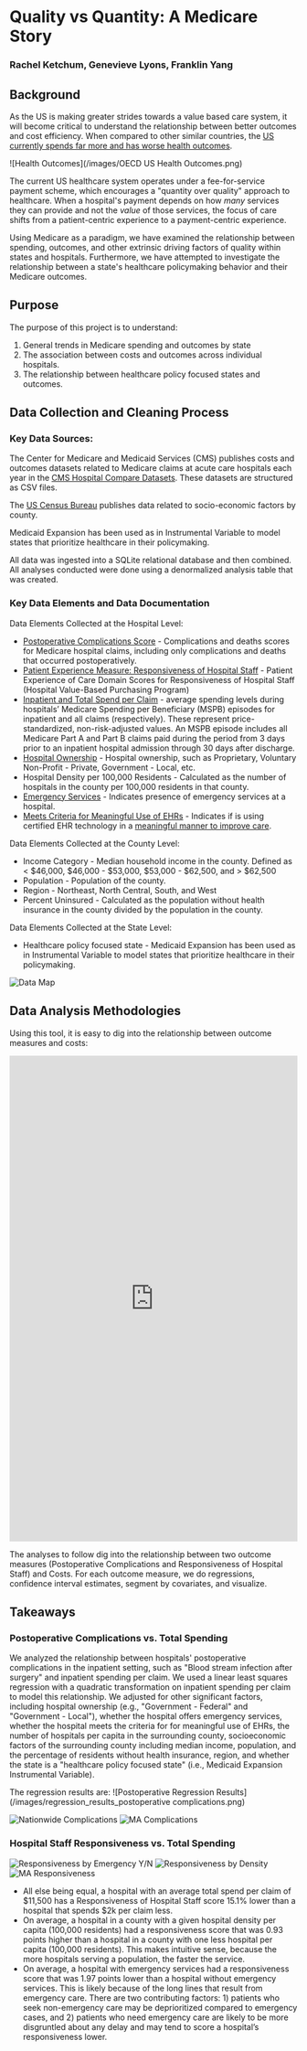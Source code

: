 # Quality vs Quantity: A Medicare Story
### Rachel Ketchum, Genevieve Lyons, Franklin Yang

## Background 

As the US is making greater strides towards a value based care system, it will become critical to understand the relationship between better outcomes and cost efficiency. When compared to other similar countries, the [US currently spends far more and has worse health outcomes](http://www.oecd.org/els/health-systems/Health-at-a-Glance-2013.pdf).

![Health Outcomes](/images/OECD US Health Outcomes.png)

The current US healthcare system operates under a fee-for-service payment scheme, which encourages a "quantity over quality" approach to healthcare. When a hospital's payment depends on how *many* services they can provide and not the *value* of those services, the focus of care shifts from a patient-centric experience to a payment-centric experience. 

Using Medicare as a paradigm, we have examined the relationship between spending, outcomes, and other extrinsic driving factors of quality within states and hospitals. Furthermore, we have attempted to investigate the relationship between a state's healthcare policymaking behavior and their Medicare outcomes.

## Purpose

The purpose of this project is to understand:
1. General trends in Medicare spending and outcomes by state
2. The association between costs and outcomes across individual hospitals.
3. The relationship between healthcare policy focused states and outcomes.

## Data Collection and Cleaning Process

### Key Data Sources: 

The Center for Medicare and Medicaid Services (CMS) publishes costs and outcomes datasets related to Medicare claims at acute care hospitals each year in the [CMS Hospital Compare Datasets](https://data.medicare.gov/data/hospital-compare). These datasets are structured as CSV files.

The [US Census Bureau](https://www.census.gov/data.html) publishes data related to socio-economic factors by county. 

Medicaid Expansion has been used as in Instrumental Variable to model states that prioritize healthcare in their policymaking. 

All data was ingested into a SQLite relational database and then combined. All analyses conducted were done using a denormalized analysis table that was created. 

### Key Data Elements and Data Documentation

Data Elements Collected at the Hospital Level:

* [Postoperative Complications Score](https://data.medicare.gov/Hospital-Compare/Complications-and-Deaths-Hospital/ynj2-r877) - Complications and deaths scores for Medicare hospital claims, including only complications and deaths that occurred postoperatively.
* [Patient Experience Measure: Responsiveness of Hospital Staff](https://data.medicare.gov/Hospital-Compare/Hospital-Value-Based-Purchasing-HVBP-Patient-Exper/avtz-f2ge) - Patient Experience of Care Domain Scores for Responsiveness of Hospital Staff (Hospital Value-Based Purchasing Program)
* [Inpatient and Total Spend per Claim](https://data.medicare.gov/Hospital-Compare/Medicare-Hospital-Spending-by-Claim/nrth-mfg3) - average spending levels during hospitals’ Medicare Spending per Beneficiary (MSPB) episodes for inpatient and all claims (respectively). These represent price-standardized, non-risk-adjusted values. An MSPB episode includes all Medicare Part A and Part B claims paid during the period from 3 days prior to an inpatient hospital admission through 30 days after discharge. 
* [Hospital Ownership](https://data.medicare.gov/Hospital-Compare/Hospital-General-Information/xubh-q36u) - Hospital ownership, such as Proprietary, Voluntary Non-Profit - Private, Government - Local, etc.
* Hospital Density per 100,000 Residents - Calculated as the number of hospitals in the county per 100,000 residents in that county.
* [Emergency Services](https://data.medicare.gov/Hospital-Compare/Hospital-General-Information/xubh-q36u) - Indicates presence of emergency services at a hospital.
* [Meets Criteria for Meaningful Use of EHRs](https://data.medicare.gov/Hospital-Compare/Hospital-General-Information/xubh-q36u) - Indicates if is using certified EHR technology in a [meaningful manner to improve care](https://www.cdc.gov/ehrmeaningfuluse/introduction.html).

Data Elements Collected at the County Level:

* Income Category - Median household income in the county. Defined as < \$46,000, \$46,000 - \$53,000, \$53,000 - \$62,500, and > \$62,500
* Population - Population of the county.
* Region - Northeast, North Central, South, and West
* Percent Uninsured - Calculated as the population without health insurance in the county divided by the population in the county.

Data Elements Collected at the State Level:

* Healthcare policy focused state - Medicaid Expansion has been used as in Instrumental Variable to model states that prioritize healthcare in their policymaking.


![Data Map](/images/Data_Map.jpeg)

## Data Analysis Methodologies

Using this tool, it is easy to dig into the relationship between  outcome measures and costs:

<iframe id="shiny-app" src="https://franklinyang.shinyapps.io/code/" style="border: none; width: 100%; height: 850px" frameborder="0"></iframe>

The analyses to follow dig into the relationship between two outcome measures (Postoperative Complications and Responsiveness of Hospital Staff) and Costs. For each outcome measure, we do regressions, confidence interval estimates, segment by covariates, and visualize.

## Takeaways

### Postoperative Complications vs. Total Spending

We analyzed the relationship between hospitals' postoperative complications in the inpatient setting, such as "Blood stream infection after surgery" and inpatient spending per claim. We used a linear least squares regression with a quadratic transformation on inpatient spending per claim to model this relationship. We adjusted for other significant factors, including hospital ownership (e.g., "Government - Federal" and "Government - Local"), whether the hospital offers emergency services, whether the hospital meets the criteria for for meaningful use of EHRs, the number of hospitals per capita in the surrounding county, socioeconomic factors of the surrounding county including median income, population, and the percentage of residents without health insurance, region, and whether the state is a "healthcare policy focused state" (i.e., Medicaid Expansion Instrumental Variable).

The regression results are:
![Postoperative Regression Results](/images/regression_results_postoperative complications.png)

![Nationwide Complications](/images/complications.png) ![MA Complications](/images/complications_ma.png)



### Hospital Staff Responsiveness vs. Total Spending
![Responsiveness by Emergency Y/N](/images/responsiveness_emergency.png) ![Responsiveness by Density](/images/responsiveness_density.png) ![MA Responsiveness](/images/responsiveness_ma.png)

* All else being equal, a hospital with an average total spend per claim of $11,500 has a Responsiveness of Hospital Staff score 15.1% lower than a hospital that spends $2k per claim less.
* On average, a hospital in a county with a given hospital density per capita (100,000 residents) had a responsiveness score that was 0.93 points higher than a hospital in a county with one less hospital per capita (100,000 residents). This makes intuitive sense, because the more hospitals serving a population, the faster the service.
* On average, a hospital with emergency services had a responsiveness score that was 1.97 points lower than a hospital without emergency services. This is likely because of the long lines that result from emergency care. There are two contributing factors: 1) patients who seek non-emergency care may be deprioritized compared to emergency cases, and 2) patients who need emergency care are likely to be more disgruntled about any delay and may tend to score a hospital’s responsiveness lower.
